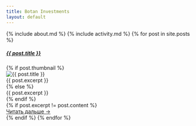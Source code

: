 ```yaml
---
title: Botan Investments
layout: default
---
```


<div class="container-full">
 {% include about.md %}
 {% include activity.md %}
 {% for post in site.posts %}
  <div class="row post">
    <div class="two columns skip"></div>
    <div class="seven columns post-title">
      <h5><a href="{{ post.url | prepend: site.baseurl }}">{{ post.title }}</a></h5><br>
    </div>
  </div>
  <div class="row">
    <div class="two columns skip"></div>
    {% if post.thumbnail %}
    <div class="four columns"><img class="post-thumbnail" src="{{ post.thumbnail | prepend: site.baseurl }}" alt="{{ post.title }}" /></div>
    <div class="four columns">{{ post.excerpt }}</div>
    {% else %}
    <div class="eight columns">{{ post.excerpt }}</div>
    {% endif %}
  </div>
  {% if post.excerpt != post.content %}
  <div class="row">
    <div class="six columns skip"></div>
    <div class="four columns"><a href="{{ post.url | prepend: site.baseurl }}">Читать дальше &#8594;</a></div>
  </div>
  {% endif %}
{% endfor %}
</div>
